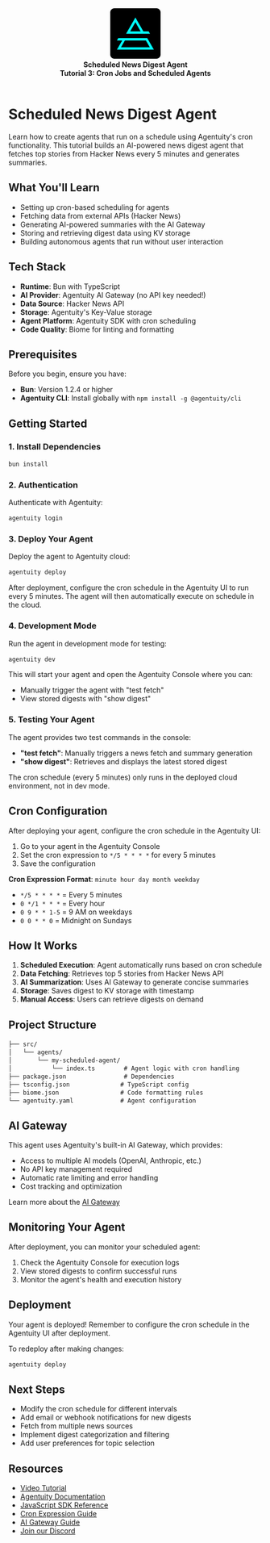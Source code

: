 <div align="center">
    <img src="https://raw.githubusercontent.com/agentuity/cli/refs/heads/main/.github/Agentuity.png" alt="Agentuity" width="100"/> <br/>
    <strong>Scheduled News Digest Agent</strong> <br/>
    <strong>Tutorial 3: Cron Jobs and Scheduled Agents</strong> <br/>
<br />
</div>

# Scheduled News Digest Agent

Learn how to create agents that run on a schedule using Agentuity's cron functionality. This tutorial builds an AI-powered news digest agent that fetches top stories from Hacker News every 5 minutes and generates summaries.

## What You'll Learn

- Setting up cron-based scheduling for agents
- Fetching data from external APIs (Hacker News)
- Generating AI-powered summaries with the AI Gateway
- Storing and retrieving digest data using KV storage
- Building autonomous agents that run without user interaction

## Tech Stack

- **Runtime**: Bun with TypeScript
- **AI Provider**: Agentuity AI Gateway (no API key needed!)
- **Data Source**: Hacker News API
- **Storage**: Agentuity's Key-Value storage
- **Agent Platform**: Agentuity SDK with cron scheduling
- **Code Quality**: Biome for linting and formatting

## Prerequisites

Before you begin, ensure you have:

- **Bun**: Version 1.2.4 or higher
- **Agentuity CLI**: Install globally with `npm install -g @agentuity/cli`

## Getting Started

### 1. Install Dependencies

```bash
bun install
```

### 2. Authentication

Authenticate with Agentuity:

```bash
agentuity login
```

### 3. Deploy Your Agent

Deploy the agent to Agentuity cloud:

```bash
agentuity deploy
```

After deployment, configure the cron schedule in the Agentuity UI to run every 5 minutes. The agent will then automatically execute on schedule in the cloud.

### 4. Development Mode

Run the agent in development mode for testing:

```bash
agentuity dev
```

This will start your agent and open the Agentuity Console where you can:
- Manually trigger the agent with "test fetch"
- View stored digests with "show digest"

### 5. Testing Your Agent

The agent provides two test commands in the console:

- **"test fetch"**: Manually triggers a news fetch and summary generation
- **"show digest"**: Retrieves and displays the latest stored digest

The cron schedule (every 5 minutes) only runs in the deployed cloud environment, not in dev mode.

## Cron Configuration

After deploying your agent, configure the cron schedule in the Agentuity UI:

1. Go to your agent in the Agentuity Console
2. Set the cron expression to `*/5 * * * *` for every 5 minutes
3. Save the configuration

**Cron Expression Format**: `minute hour day month weekday`
- `*/5 * * * *` = Every 5 minutes
- `0 */1 * * *` = Every hour
- `0 9 * * 1-5` = 9 AM on weekdays
- `0 0 * * 0` = Midnight on Sundays

## How It Works

1. **Scheduled Execution**: Agent automatically runs based on cron schedule
2. **Data Fetching**: Retrieves top 5 stories from Hacker News API
3. **AI Summarization**: Uses AI Gateway to generate concise summaries
4. **Storage**: Saves digest to KV storage with timestamp
5. **Manual Access**: Users can retrieve digests on demand

## Project Structure

```
├── src/
│   └── agents/
│       └── my-scheduled-agent/
│           └── index.ts        # Agent logic with cron handling
├── package.json                # Dependencies
├── tsconfig.json              # TypeScript config
├── biome.json                 # Code formatting rules
└── agentuity.yaml             # Agent configuration
```

## AI Gateway

This agent uses Agentuity's built-in AI Gateway, which provides:
- Access to multiple AI models (OpenAI, Anthropic, etc.)
- No API key management required
- Automatic rate limiting and error handling
- Cost tracking and optimization

Learn more about the [AI Gateway](https://agentuity.dev/Guides/ai-gateway)

## Monitoring Your Agent

After deployment, you can monitor your scheduled agent:

1. Check the Agentuity Console for execution logs
2. View stored digests to confirm successful runs
3. Monitor the agent's health and execution history

## Deployment

Your agent is deployed! Remember to configure the cron schedule in the Agentuity UI after deployment.

To redeploy after making changes:

```bash
agentuity deploy
```

## Next Steps

- Modify the cron schedule for different intervals
- Add email or webhook notifications for new digests
- Fetch from multiple news sources
- Implement digest categorization and filtering
- Add user preferences for topic selection

## Resources

- [Video Tutorial](https://www.youtube.com/watch?v=__m9SnhJXVM)
- [Agentuity Documentation](https://agentuity.dev)
- [JavaScript SDK Reference](https://agentuity.dev/SDKs/javascript)
- [Cron Expression Guide](https://crontab.guru/)
- [AI Gateway Guide](https://agentuity.dev/Guides/ai-gateway)
- [Join our Discord](https://discord.gg/agentuity)